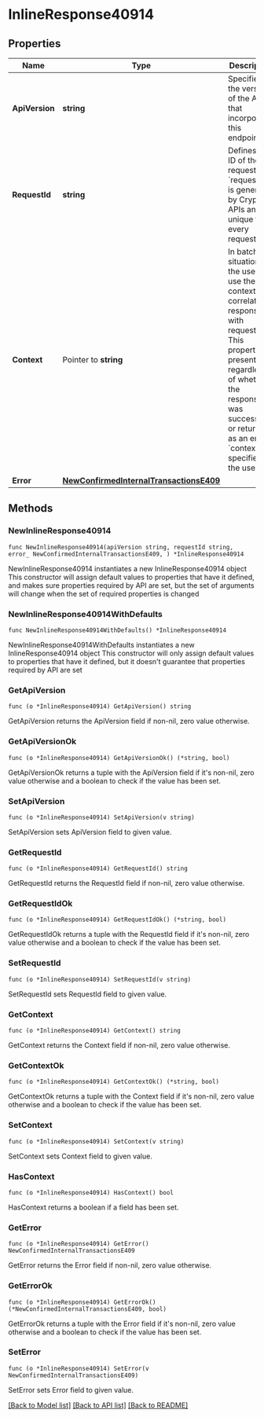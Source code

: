# InlineResponse40914

## Properties

Name | Type | Description | Notes
------------ | ------------- | ------------- | -------------
**ApiVersion** | **string** | Specifies the version of the API that incorporates this endpoint. | 
**RequestId** | **string** | Defines the ID of the request. The &#x60;requestId&#x60; is generated by Crypto APIs and it&#39;s unique for every request. | 
**Context** | Pointer to **string** | In batch situations the user can use the context to correlate responses with requests. This property is present regardless of whether the response was successful or returned as an error. &#x60;context&#x60; is specified by the user. | [optional] 
**Error** | [**NewConfirmedInternalTransactionsE409**](NewConfirmedInternalTransactionsE409.md) |  | 

## Methods

### NewInlineResponse40914

`func NewInlineResponse40914(apiVersion string, requestId string, error_ NewConfirmedInternalTransactionsE409, ) *InlineResponse40914`

NewInlineResponse40914 instantiates a new InlineResponse40914 object
This constructor will assign default values to properties that have it defined,
and makes sure properties required by API are set, but the set of arguments
will change when the set of required properties is changed

### NewInlineResponse40914WithDefaults

`func NewInlineResponse40914WithDefaults() *InlineResponse40914`

NewInlineResponse40914WithDefaults instantiates a new InlineResponse40914 object
This constructor will only assign default values to properties that have it defined,
but it doesn't guarantee that properties required by API are set

### GetApiVersion

`func (o *InlineResponse40914) GetApiVersion() string`

GetApiVersion returns the ApiVersion field if non-nil, zero value otherwise.

### GetApiVersionOk

`func (o *InlineResponse40914) GetApiVersionOk() (*string, bool)`

GetApiVersionOk returns a tuple with the ApiVersion field if it's non-nil, zero value otherwise
and a boolean to check if the value has been set.

### SetApiVersion

`func (o *InlineResponse40914) SetApiVersion(v string)`

SetApiVersion sets ApiVersion field to given value.


### GetRequestId

`func (o *InlineResponse40914) GetRequestId() string`

GetRequestId returns the RequestId field if non-nil, zero value otherwise.

### GetRequestIdOk

`func (o *InlineResponse40914) GetRequestIdOk() (*string, bool)`

GetRequestIdOk returns a tuple with the RequestId field if it's non-nil, zero value otherwise
and a boolean to check if the value has been set.

### SetRequestId

`func (o *InlineResponse40914) SetRequestId(v string)`

SetRequestId sets RequestId field to given value.


### GetContext

`func (o *InlineResponse40914) GetContext() string`

GetContext returns the Context field if non-nil, zero value otherwise.

### GetContextOk

`func (o *InlineResponse40914) GetContextOk() (*string, bool)`

GetContextOk returns a tuple with the Context field if it's non-nil, zero value otherwise
and a boolean to check if the value has been set.

### SetContext

`func (o *InlineResponse40914) SetContext(v string)`

SetContext sets Context field to given value.

### HasContext

`func (o *InlineResponse40914) HasContext() bool`

HasContext returns a boolean if a field has been set.

### GetError

`func (o *InlineResponse40914) GetError() NewConfirmedInternalTransactionsE409`

GetError returns the Error field if non-nil, zero value otherwise.

### GetErrorOk

`func (o *InlineResponse40914) GetErrorOk() (*NewConfirmedInternalTransactionsE409, bool)`

GetErrorOk returns a tuple with the Error field if it's non-nil, zero value otherwise
and a boolean to check if the value has been set.

### SetError

`func (o *InlineResponse40914) SetError(v NewConfirmedInternalTransactionsE409)`

SetError sets Error field to given value.



[[Back to Model list]](../README.md#documentation-for-models) [[Back to API list]](../README.md#documentation-for-api-endpoints) [[Back to README]](../README.md)


